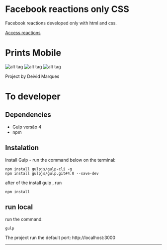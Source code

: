 # Facebook reactions only CSS

Facebook reactions developed only with html and css.

[Access reactions](http://deividmarques.github.io/facebook-reactions-css/)

# Prints Mobile

![alt tag](http://deividmarques.github.io/facebook-reactions-css/app/images/print-1.jpg)
![alt tag](http://deividmarques.github.io/facebook-reactions-css/app/images/print-2.jpg)
![alt tag](http://deividmarques.github.io/facebook-reactions-css/app/images/print-3.jpg)


Project by Deivid Marques


# To developer

## Dependencies

- Gulp versão 4
- npm

## Instalation

Install Gulp - run the command below on the terminal:

```
npm install gulpjs/gulp-cli -g
npm install gulpjs/gulp.git#4.0 --save-dev
```
after of the install gulp , run

```
npm install

```

## run local

run the command:

```
gulp

```

The project run the default port: http://localhost:3000
_____



